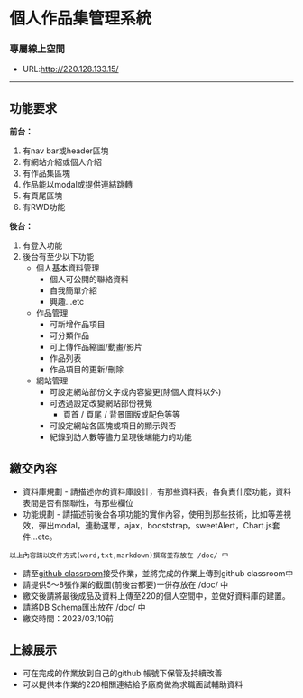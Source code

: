 # 個人作品集管理系統

### 專屬線上空間
  * URL:http://220.128.133.15/

---
## 功能要求
**前台：**
1. 有nav bar或header區塊
2. 有網站介紹或個人介紹
3. 有作品集區塊
4. 作品能以modal或提供連結跳轉
5. 有頁尾區塊
6. 有RWD功能

**後台：**
1. 有登入功能
2. 後台有至少以下功能
   * 個人基本資料管理
     * 個人可公開的聯絡資料
     * 自我簡單介紹
     * 興趣...etc
   * 作品管理
     * 可新增作品項目
     * 可分類作品
     * 可上傳作品縮圖/動畫/影片
     * 作品列表
     * 作品項目的更新/刪除
   * 網站管理
     * 可設定網站部份文字或內容變更(除個人資料以外)
     * 可透過設定改變網站部份視覺
       * 頁首 / 頁尾 / 背景圖版或配色等等
     * 可設定網站各區塊或項目的顯示與否
     * 紀錄到訪人數等儘力呈現後端能力的功能

## 繳交內容

* 資料庫規劃 - 請描述你的資料庫設計，有那些資料表，各負責什麼功能，資料表間是否有關聯性，有那些欄位
* 功能規劃 - 請描述前後台各項功能的實作內容，使用到那些技術，比如等差視效，彈出modal，連動選單，ajax，booststrap，sweetAlert，Chart.js套件...etc。

```以上內容請以文件方式(word,txt,markdown)撰寫並存放在 /doc/ 中```

* 請至[github classroom](https://classroom.github.com/)接受作業，並將完成的作業上傳到github classroom中
* 請提供5～8張作業的截圖(前後台都要)一併存放在 /doc/ 中
* 繳交後請將最後成品及資料上傳至220的個人空間中，並做好資料庫的建置。
* 請將DB Schema匯出放在 /doc/ 中
* 繳交時間：2023/03/10前

## 上線展示
* 可在完成的作業放到自己的github 帳號下保管及持續改善
* 可以提供本作業的220相關連結給予廠商做為求職面試輔助資料
